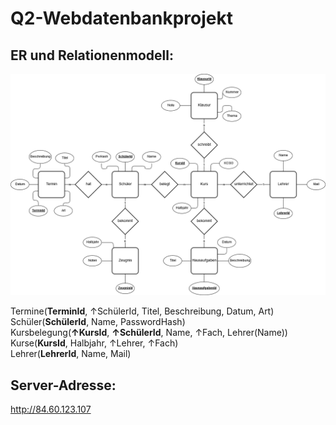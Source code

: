 # Q2-Webdatenbankprojekt

## ER und Relationenmodell:
![ERD-Diagramm](/Documentation/ERD.png)

Termine(**TerminId**, ↑SchülerId, Titel, Beschreibung, Datum, Art)  
Schüler(**SchülerId**, Name, PasswordHash)  
Kursbelegung(**↑KursId**, **↑SchülerId**, Name, ↑Fach, Lehrer(Name))  
Kurse(**KursId**, Halbjahr, ↑Lehrer, ↑Fach)  
Lehrer(**LehrerId**, Name, Mail)  



## Server-Adresse:
http://84.60.123.107
